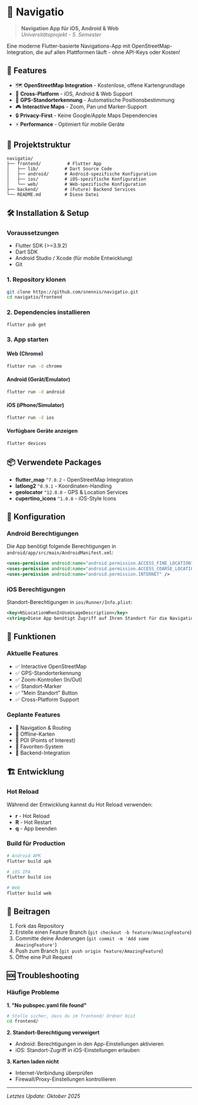 # 📍 Navigatio

> **Navigation App für iOS, Android & Web**  
> *Universitätsprojekt - 5. Semester*

Eine moderne Flutter-basierte Navigations-App mit OpenStreetMap-Integration, die auf allen Plattformen läuft - ohne API-Keys oder Kosten!

## 🚀 Features

- 🗺️ **OpenStreetMap Integration** - Kostenlose, offene Kartengrundlage
- 📱 **Cross-Platform** - iOS, Android & Web Support
- 📍 **GPS-Standorterkennung** - Automatische Positionsbestimmung
- 🎮 **Interactive Maps** - Zoom, Pan und Marker-Support  
- 🔒 **Privacy-First** - Keine Google/Apple Maps Dependencies
- ⚡ **Performance** - Optimiert für mobile Geräte

## 📁 Projektstruktur

```
navigatio/
├── frontend/          # Flutter App
│   ├── lib/          # Dart Source Code
│   ├── android/      # Android-spezifische Konfiguration
│   ├── ios/          # iOS-spezifische Konfiguration
│   └── web/          # Web-spezifische Konfiguration
├── backend/          # (Future) Backend Services
└── README.md         # Diese Datei
```

## 🛠️ Installation & Setup

### Voraussetzungen
- Flutter SDK (>=3.9.2)
- Dart SDK
- Android Studio / Xcode (für mobile Entwicklung)
- Git

### 1. Repository klonen
```bash
git clone https://github.com/snennis/navigatio.git
cd navigatio/frontend
```

### 2. Dependencies installieren
```bash
flutter pub get
```

### 3. App starten

#### Web (Chrome)
```bash
flutter run -d chrome
```

#### Android (Gerät/Emulator)
```bash
flutter run -d android
```

#### iOS (iPhone/Simulator)  
```bash
flutter run -d ios
```

#### Verfügbare Geräte anzeigen
```bash
flutter devices
```

## 📦 Verwendete Packages

- **flutter_map** `^7.0.2` - OpenStreetMap Integration
- **latlong2** `^0.9.1` - Koordinaten-Handling  
- **geolocator** `^12.0.0` - GPS & Location Services
- **cupertino_icons** `^1.0.8` - iOS-Style Icons

## 🔧 Konfiguration

### Android Berechtigungen
Die App benötigt folgende Berechtigungen in `android/app/src/main/AndroidManifest.xml`:
```xml
<uses-permission android:name="android.permission.ACCESS_FINE_LOCATION" />
<uses-permission android:name="android.permission.ACCESS_COARSE_LOCATION" />
<uses-permission android:name="android.permission.INTERNET" />
```

### iOS Berechtigungen  
Standort-Berechtigungen in `ios/Runner/Info.plist`:
```xml
<key>NSLocationWhenInUseUsageDescription</key>
<string>Diese App benötigt Zugriff auf Ihren Standort für die Navigation.</string>
```

## 🎯 Funktionen

### Aktuelle Features
- ✅ Interactive OpenStreetMap
- ✅ GPS-Standorterkennung  
- ✅ Zoom-Kontrollen (In/Out)
- ✅ Standort-Marker
- ✅ "Mein Standort" Button
- ✅ Cross-Platform Support

### Geplante Features  
- 🔄 Navigation & Routing
- 🔄 Offline-Karten
- 🔄 POI (Points of Interest)
- 🔄 Favoriten-System
- 🔄 Backend-Integration

## 🏗️ Entwicklung

### Hot Reload
Während der Entwicklung kannst du Hot Reload verwenden:
- **r** - Hot Reload
- **R** - Hot Restart  
- **q** - App beenden

### Build für Production
```bash
# Android APK
flutter build apk

# iOS IPA  
flutter build ios

# Web
flutter build web
```

## 🤝 Beitragen

1. Fork das Repository
2. Erstelle einen Feature Branch (`git checkout -b feature/AmazingFeature`)
3. Committe deine Änderungen (`git commit -m 'Add some AmazingFeature'`)
4. Push zum Branch (`git push origin feature/AmazingFeature`)
5. Öffne eine Pull Request

## 🆘 Troubleshooting

### Häufige Probleme

**1. "No pubspec.yaml file found"**
```bash
# Stelle sicher, dass du im frontend/ Ordner bist
cd frontend/
```

**2. Standort-Berechtigung verweigert**
- Android: Berechtigungen in den App-Einstellungen aktivieren
- iOS: Standort-Zugriff in iOS-Einstellungen erlauben

**3. Karten laden nicht**  
- Internet-Verbindung überprüfen
- Firewall/Proxy-Einstellungen kontrollieren

---

*Letztes Update: Oktober 2025*
